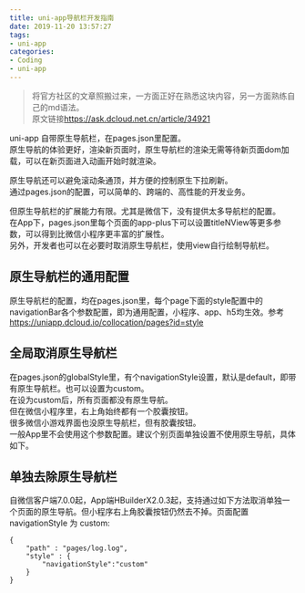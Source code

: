 ```yaml
---
title: uni-app导航栏开发指南
date: 2019-11-20 13:57:27
tags:
- uni-app
categories:
- Coding
- uni-app
---
```


>将官方社区的文章照搬过来，一方面正好在熟悉这块内容，另一方面熟练自己的md语法。  
>原文链接<https://ask.dcloud.net.cn/article/34921>

uni-app 自带原生导航栏，在pages.json里配置。  
原生导航的体验更好，渲染新页面时，原生导航栏的渲染无需等待新页面dom加载，可以在新页面进入动画开始时就渲染。  

原生导航还可以避免滚动条通顶，并方便的控制原生下拉刷新。  
通过pages.json的配置，可以简单的、跨端的、高性能的开发业务。  

但原生导航栏的扩展能力有限。尤其是微信下，没有提供太多导航栏的配置。  
在App下，pages.json里每个页面的app-plus下可以设置titleNView等更多参数，可以得到比微信小程序更丰富的扩展性。  
另外，开发者也可以在必要时取消原生导航栏，使用view自行绘制导航栏。

## **原生导航栏的通用配置**

原生导航栏的配置，均在pages.json里，每个page下面的style配置中的navigationBar各个参数配置，即为通用配置，小程序、app、h5均生效。参考<https://uniapp.dcloud.io/collocation/pages?id=style>

## **全局取消原生导航栏**

在pages.json的globalStyle里，有个navigationStyle设置，默认是default，即带有原生导航栏。也可以设置为custom。  
在设为custom后，所有页面都没有原生导航。  
但在微信小程序里，右上角始终都有一个胶囊按钮。  
很多微信小游戏界面也没原生导航栏，但有胶囊按钮。  
一般App里不会使用这个参数配置。建议个别页面单独设置不使用原生导航，具体如下。

## **单独去除原生导航栏**

自微信客户端7.0.0起，App端HBuilderX2.0.3起，支持通过如下方法取消单独一个页面的原生导航。但小程序右上角胶囊按钮仍然去不掉。页面配置 navigationStyle 为 custom:   

```
{
    "path" : "pages/log.log",
    "style" : {
        "navigationStyle":"custom"
    }
}
```

